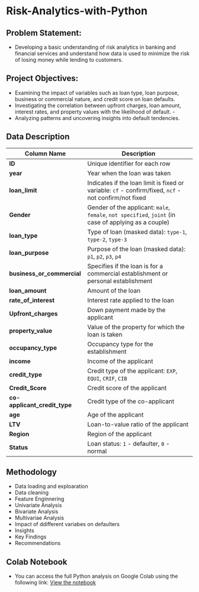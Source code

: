 # Risk-Analytics-with-Python
## Problem Statement:
- Developing a basic understanding of risk analytics in banking and financial services and understand how data is used to minimize the risk of losing money while lending to customers.
## Project Objectives: 
- Examining the impact of variables such as loan type, loan purpose, business or commercial nature, and credit score on loan defaults.
- Investigating the correlation between upfront charges, loan amount, interest rates, and property values with the likelihood of default. -
- Analyzing patterns and uncovering insights into default tendencies.

## Data Description

| Column Name               | Description                                                                                                  |
|---------------------------|--------------------------------------------------------------------------------------------------------------|
| **ID**                     | Unique identifier for each row                                                                               |
| **year**                   | Year when the loan was taken                                                                                 |
| **loan_limit**             | Indicates if the loan limit is fixed or variable: `cf` - confirm/fixed, `ncf` - not confirm/not fixed        |
| **Gender**                 | Gender of the applicant: `male`, `female`, `not specified`, `joint` (in case of applying as a couple)        |
| **loan_type**              | Type of loan (masked data): `type-1`, `type-2`, `type-3`                                                     |
| **loan_purpose**           | Purpose of the loan (masked data): `p1`, `p2`, `p3`, `p4`                                                    |
| **business_or_commercial** | Specifies if the loan is for a commercial establishment or personal establishment                            |
| **loan_amount**            | Amount of the loan                                                                                           |
| **rate_of_interest**       | Interest rate applied to the loan                                                                            |
| **Upfront_charges**        | Down payment made by the applicant                                                                           |
| **property_value**         | Value of the property for which the loan is taken                                                            |
| **occupancy_type**         | Occupancy type for the establishment                                                                         |
| **income**                 | Income of the applicant                                                                                      |
| **credit_type**            | Credit type of the applicant: `EXP`, `EQUI`, `CRIF`, `CIB`                                                   |
| **Credit_Score**           | Credit score of the applicant                                                                                |
| **co-applicant_credit_type** | Credit type of the co-applicant                                                                             |
| **age**                    | Age of the applicant                                                                                         |
| **LTV**                    | Loan-to-value ratio of the applicant                                                                         |
| **Region**                 | Region of the applicant                                                                                      |
| **Status**                 | Loan status: `1` - defaulter, `0` - normal                                                                   |

## Methodology
- Data loading and exploaration
- Data cleaning
- Feature Enginnering
- Univariate Analysis
- Bivariate Analysis
- Multivariae Analysis
- Impact of ddifferent variabes on defaulters
- Insights
- Key Findings
- Recommendations

## Colab Notebook
- You can access the full Python analysis on Google Colab using the following link: [View the notebook](https://colab.research.google.com/drive/1li2QhpJ6fHJhvOSWXPBEfSAB8A7rD-S7#scrollTo=UUqOHrjdpfx0)

